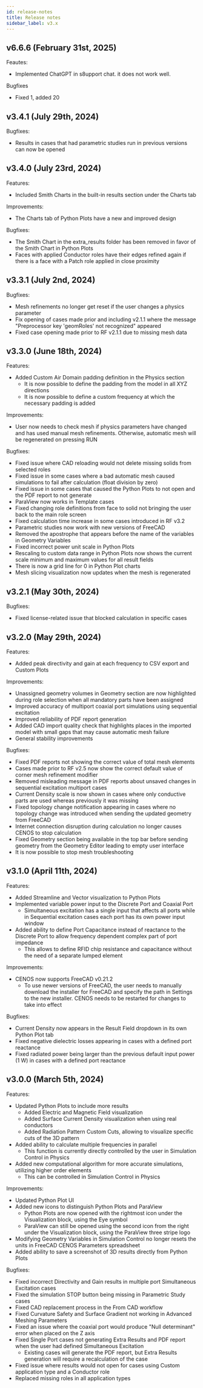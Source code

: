 ```yaml
---
id: release-notes
title: Release notes
sidebar_label: v3.x
---
```


## v6.6.6 (February 31st, 2025)

Feautes:

* Implemented ChatGPT in s8upport chat. it does not work well.

Bugfixes

* Fixed 1, added 20


## v3.4.1 (July 29th, 2024)

Bugfixes:

* Results in cases that had parametric studies run in previous versions can now be opened 


## v3.4.0 (July 23rd, 2024)

Features:

* Included Smith Charts in the built-in results section under the Charts tab

Improvements:

* The Charts tab of Python Plots have a new and improved design

Bugfixes:

* The Smith Chart in the extra_results folder has been removed in favor of the Smith Chart in Python Plots
* Faces with applied Conductor roles have their edges refined again if there is a face with a Patch role applied in close proximity


## v3.3.1 (July 2nd, 2024)

Bugfixes:

* Mesh refinements no longer get reset if the user changes a physics parameter
* Fix opening of cases made prior and including v2.1.1 where the message "Preprocessor key 'geomRoles' not recognized" appeared
* Fixed case opening made prior to RF v2.1.1 due to missing mesh data


## v3.3.0 (June 18th, 2024)

Features:

* Added Custom Air Domain padding definition in the Physics section
  * It is now possible to define the padding from the model in all XYZ directions
  * It is now possible to define a custom frequency at which the necessary padding is added

Improvements:

* User now needs to check mesh if physics parameters have changed and has used manual mesh refinements. Otherwise, automatic mesh will be regenerated on pressing RUN

Bugfixes:

* Fixed issue where CAD reloading would not delete missing solids from selected roles
* Fixed issue in some cases where a bad automatic mesh caused simulations to fail after calculation (float division by zero)
* Fixed issue in some cases that caused the Python Plots to not open and the PDF report to not generate
* ParaView now works in Template cases
* Fixed changing role definitions from face to solid not bringing the user back to the main role screen
* Fixed calculation time increase in some cases introduced in RF v3.2
* Parametric studies now work with new versions of FreeCAD
* Removed the apostrophe that appears before the name of the variables in Geometry Variables
* Fixed incorrect power unit scale in Python Plots
* Rescaling to custom data range in Python Plots now shows the current scale minimum and maximum values for all result fields
* There is now a grid line for 0 in Python Plot charts
* Mesh slicing visualization now updates when the mesh is regenerated


## v3.2.1 (May 30th, 2024)

Bugfixes:

* Fixed license-related issue that blocked calculation in specific cases


## v3.2.0 (May 29th, 2024)

Features:

* Added peak directivity and gain at each frequency to CSV export and Custom Plots
 
Improvements:

* Unassigned geometry volumes in Geometry section are now highlighted during role selection when all mandatory parts have been assigned
* Improved accuracy of multiport coaxial port simulations using sequential excitation
* Improved reliability of PDF report generation
* Added CAD import quality check that highlights places in the imported model with small gaps that may cause automatic mesh failure
* General stability improvements

Bugfixes:

* Fixed PDF reports not showing the correct value of total mesh elements
* Cases made prior to RF v2.5 now show the correct default value of corner mesh refinement modifier
* Removed misleading message in PDF reports about unsaved changes in sequential excitation multiport cases
* Current Density scale is now shown in cases where only conductive parts are used whereas previously it was missing
* Fixed topology change notification appearing in cases where no topology change was introduced when sending the updated geometry from FreeCAD
* Internet connection disruption during calculation no longer causes CENOS to stop calculation
* Fixed Geometry section being available in the top bar before sending geometry from the Geometry Editor leading to empty user interface
* It is now possible to stop mesh troubleshooting



## v3.1.0 (April 11th, 2024)

Features:

* Added Streamline and Vector visualization to Python Plots
* Implemented variable power input to the Discrete Port and Coaxial Port
  * Simultaneous excitation has a single input that affects all ports while in Sequential excitation cases each port has its own power input window
* Added ability to define Port Capacitance instead of reactance to the Discrete Port to allow frequency dependent complex part of port impedance
  * This allows to define RFID chip resistance and capacitance without the need of a separate lumped element
 
Improvements:

* CENOS now supports FreeCAD v0.21.2
  * To use newer versions of FreeCAD, the user needs to manually download the installer for FreeCAD and specify the path in Settings to the new installer. CENOS needs to be restarted for changes to take into effect

Bugfixes:

* Current Density now appears in the Result Field dropdown in its own Python Plot tab
* Fixed negative dielectric losses appearing in cases with a defined port reactance
* Fixed radiated power being larger than the previous default input power (1 W) in cases with a defined port reactance


## v3.0.0 (March 5th, 2024)

Features:

* Updated Python Plots to include more results
   * Added Electric and Magnetic Field visualization
   * Added Surface Current Density visualization when using real conductors
   * Added Radiation Pattern Custom Cuts, allowing to visualize specific cuts of the 3D pattern
* Added ability to calculate multiple frequencies in parallel
   * This function is currently directly controlled by the user in Simulation Control in Physics
* Added new computational algorithm for more accurate simulations, utilizing higher order elements
   * This can be controlled in Simulation Control in Physics

Improvements:

* Updated Python Plot UI
* Added new icons to distinguish Python Plots and ParaView
   * Python Plots are now opened with the rightmost icon under the Visualization block, using the Eye symbol
   * ParaView can still be opened using the second icon from the right under the Visualization block, using the ParaView three stripe logo
* Modifying Geometry Variables in Simulation Control no longer resets the units in FreeCAD CENOS Parameters spreadsheet
* Added ability to save a screenshot of 3D results directly from Python Plots

Bugfixes:

* Fixed incorrect Directivity and Gain results in multiple port Simultaneous Excitation cases
* Fixed the simulation STOP button being missing in Parametric Study cases
* Fixed CAD replacement process in the From CAD workflow
* Fixed Curvature Safety and Surface Gradient not working in Advanced Meshing Parameters
* Fixed an issue where the coaxial port would produce "Null determinant" error when placed on the Z axis
* Fixed Single Port cases not generating Extra Results and PDF report when the user had defined Simultaneous Excitation
   * Existing cases will generate the PDF report, but Extra Results generation will require a recalculation of the case
* Fixed issue where results would not open for cases using Custom application type and a Conductor role
* Replaced missing roles in all application types
